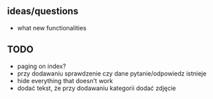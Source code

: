 ## ideas/questions
- what new functionalities

## TODO
- paging on index?
- przy dodawaniu sprawdzenie czy dane pytanie/odpowiedz istnieje
- hide everything that doesn't work
- dodać tekst, że przy dodawaniu kategorii dodać zdjęcie